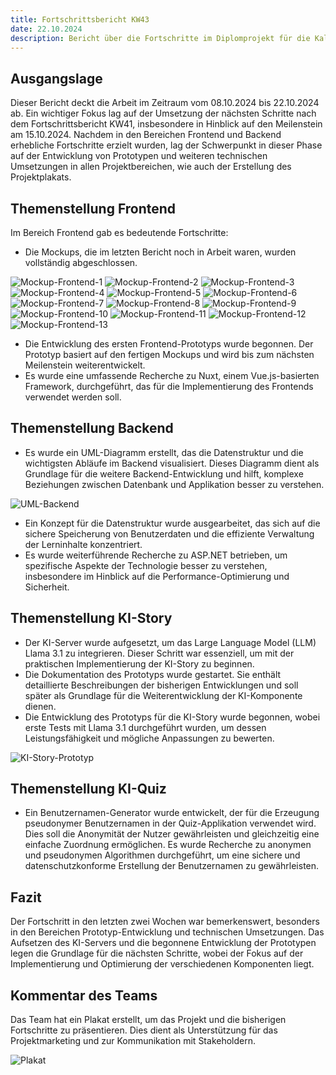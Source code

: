 ```yaml
---
title: Fortschrittsbericht KW43
date: 22.10.2024
description: Bericht über die Fortschritte im Diplomprojekt für die Kalenderwoche 43, einschließlich der abgeschlossenen Mockups, der beginnenden Prototyp-Entwicklung, der Einrichtung des KI-Servers und der Erstellung eines Projektplakats.
---
```


## Ausgangslage

Dieser Bericht deckt die Arbeit im Zeitraum vom 08.10.2024 bis 22.10.2024 ab. Ein wichtiger Fokus lag auf der Umsetzung der nächsten Schritte nach dem Fortschrittsbericht KW41, insbesondere in Hinblick auf den Meilenstein am 15.10.2024. Nachdem in den Bereichen Frontend und Backend erhebliche Fortschritte erzielt wurden, lag der Schwerpunkt in dieser Phase auf der Entwicklung von Prototypen und weiteren technischen Umsetzungen in allen Projektbereichen, wie auch der Erstellung des Projektplakats.

## Themenstellung Frontend

Im Bereich Frontend gab es bedeutende Fortschritte:

- Die Mockups, die im letzten Bericht noch in Arbeit waren, wurden vollständig abgeschlossen.

![Mockup-Frontend-1](/img/kw43/Home.png)
![Mockup-Frontend-2](/img/kw43/Lernumgebung-Host-Log-opened.png)
![Mockup-Frontend-3](/img/kw43/Lernumgebung-Host-Mid-Vote.png)
![Mockup-Frontend-4](/img/kw43/Lernumgebung-Host.png)
![Mockup-Frontend-5](/img/kw43/Lernumgebung-Result.png)
![Mockup-Frontend-6](/img/kw43/Lernumgebung-Settings.png)
![Mockup-Frontend-7](/img/kw43/Lernumgebung-Settings.png)
![Mockup-Frontend-8](/img/kw43/Lernumgebung-User.png)
![Mockup-Frontend-9](/img/kw43/Lernumgebungen-History.png)
![Mockup-Frontend-10](/img/kw43/Lernumgebungen.png)
![Mockup-Frontend-11](/img/kw43/Quiz-Result.png)
![Mockup-Frontend-12](/img/kw43/Quizuebersicht.png)
![Mockup-Frontend-13](/img/kw43/Quizuebersicht-Quiz-Configuration.png)


- Die Entwicklung des ersten Frontend-Prototyps wurde begonnen. Der Prototyp basiert auf den fertigen Mockups und wird bis zum nächsten Meilenstein weiterentwickelt.
- Es wurde eine umfassende Recherche zu Nuxt, einem Vue.js-basierten Framework, durchgeführt, das für die Implementierung des Frontends verwendet werden soll. 


## Themenstellung Backend

- Es wurde ein UML-Diagramm erstellt, das die Datenstruktur und die wichtigsten Abläufe im Backend visualisiert. Dieses Diagramm dient als Grundlage für die weitere Backend-Entwicklung und hilft, komplexe Beziehungen zwischen Datenbank und Applikation besser zu verstehen.

![UML-Backend](/img/UML_Backend.jpeg)


- Ein Konzept für die Datenstruktur wurde ausgearbeitet, das sich auf die sichere Speicherung von Benutzerdaten und die effiziente Verwaltung der Lerninhalte konzentriert.
- Es wurde weiterführende Recherche zu ASP.NET betrieben, um spezifische Aspekte der Technologie besser zu verstehen, insbesondere im Hinblick auf die Performance-Optimierung und Sicherheit.



## Themenstellung KI-Story

- Der KI-Server wurde aufgesetzt, um das Large Language Model (LLM) Llama 3.1 zu integrieren. Dieser Schritt war essenziell, um mit der praktischen Implementierung der KI-Story zu beginnen.
- Die Dokumentation des Prototyps wurde gestartet. Sie enthält detaillierte Beschreibungen der bisherigen Entwicklungen und soll später als Grundlage für die Weiterentwicklung der KI-Komponente dienen.
- Die Entwicklung des Prototyps für die KI-Story wurde begonnen, wobei erste Tests mit Llama 3.1 durchgeführt wurden, um dessen Leistungsfähigkeit und mögliche Anpassungen zu bewerten.

![KI-Story-Prototyp](/img/kw43/story-prototyp-screenshot.jpeg)

## Themenstellung KI-Quiz

- Ein Benutzernamen-Generator wurde entwickelt, der für die Erzeugung pseudonymer Benutzernamen in der Quiz-Applikation verwendet wird. Dies soll die Anonymität der Nutzer gewährleisten und gleichzeitig eine einfache Zuordnung ermöglichen.
Es wurde Recherche zu anonymen und pseudonymen Algorithmen durchgeführt, um eine sichere und datenschutzkonforme Erstellung der Benutzernamen zu gewährleisten. 

## Fazit

Der Fortschritt in den letzten zwei Wochen war bemerkenswert, besonders in den Bereichen Prototyp-Entwicklung und technischen Umsetzungen. Das Aufsetzen des KI-Servers und die begonnene Entwicklung der Prototypen legen die Grundlage für die nächsten Schritte, wobei der Fokus auf der Implementierung und Optimierung der verschiedenen Komponenten liegt.

## Kommentar des Teams

Das Team hat ein Plakat erstellt, um das Projekt und die bisherigen Fortschritte zu präsentieren. Dies dient als Unterstützung für das Projektmarketing und zur Kommunikation mit Stakeholdern.

![Plakat](/img/kw43/plakat.jpg)
